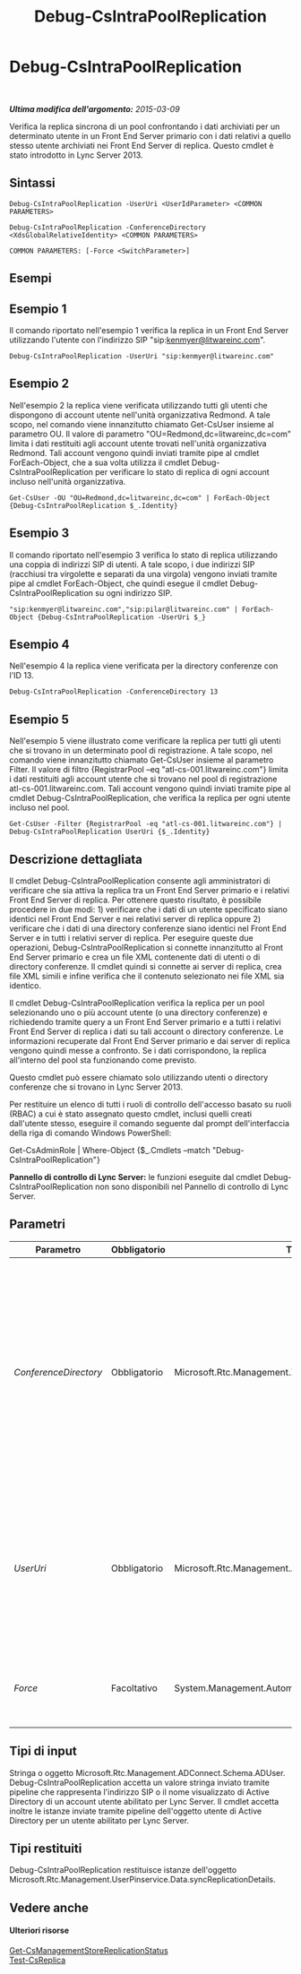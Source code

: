 ﻿---
title: Debug-CsIntraPoolReplication
TOCTitle: Debug-CsIntraPoolReplication
ms:assetid: 9882f703-07c7-46fe-b525-7efd1326503c
ms:mtpsurl: https://technet.microsoft.com/it-it/library/JJ205103(v=OCS.15)
ms:contentKeyID: 49301406
ms.date: 08/24/2015
mtps_version: v=OCS.15
ms.translationtype: HT
---

# Debug-CsIntraPoolReplication

 

_**Ultima modifica dell'argomento:** 2015-03-09_

Verifica la replica sincrona di un pool confrontando i dati archiviati per un determinato utente in un Front End Server primario con i dati relativi a quello stesso utente archiviati nei Front End Server di replica. Questo cmdlet è stato introdotto in Lync Server 2013.

## Sintassi

    Debug-CsIntraPoolReplication -UserUri <UserIdParameter> <COMMON PARAMETERS>

    Debug-CsIntraPoolReplication -ConferenceDirectory <XdsGlobalRelativeIdentity> <COMMON PARAMETERS>

    COMMON PARAMETERS: [-Force <SwitchParameter>]

## Esempi

## Esempio 1

Il comando riportato nell'esempio 1 verifica la replica in un Front End Server utilizzando l'utente con l'indirizzo SIP "sip:kenmyer@litwareinc.com".

    Debug-CsIntraPoolReplication -UserUri "sip:kenmyer@litwareinc.com"

## Esempio 2

Nell'esempio 2 la replica viene verificata utilizzando tutti gli utenti che dispongono di account utente nell'unità organizzativa Redmond. A tale scopo, nel comando viene innanzitutto chiamato Get-CsUser insieme al parametro OU. Il valore di parametro "OU=Redmond,dc=litwareinc,dc=com" limita i dati restituiti agli account utente trovati nell'unità organizzativa Redmond. Tali account vengono quindi inviati tramite pipe al cmdlet ForEach-Object, che a sua volta utilizza il cmdlet Debug-CsIntraPoolReplication per verificare lo stato di replica di ogni account incluso nell'unità organizzativa.

    Get-CsUser -OU "OU=Redmond,dc=litwareinc,dc=com" | ForEach-Object {Debug-CsIntraPoolReplication $_.Identity}

## Esempio 3

Il comando riportato nell'esempio 3 verifica lo stato di replica utilizzando una coppia di indirizzi SIP di utenti. A tale scopo, i due indirizzi SIP (racchiusi tra virgolette e separati da una virgola) vengono inviati tramite pipe al cmdlet ForEach-Object, che quindi esegue il cmdlet Debug-CsIntraPoolReplication su ogni indirizzo SIP.

    "sip:kenmyer@litwareinc.com","sip:pilar@litwareinc.com" | ForEach-Object {Debug-CsIntraPoolReplication -UserUri $_}

## Esempio 4

Nell'esempio 4 la replica viene verificata per la directory conferenze con l'ID 13.

    Debug-CsIntraPoolReplication -ConferenceDirectory 13

## Esempio 5

Nell'esempio 5 viene illustrato come verificare la replica per tutti gli utenti che si trovano in un determinato pool di registrazione. A tale scopo, nel comando viene innanzitutto chiamato Get-CsUser insieme al parametro Filter. Il valore di filtro {RegistrarPool –eq "atl-cs-001.litwareinc.com"} limita i dati restituiti agli account utente che si trovano nel pool di registrazione atl-cs-001.litwareinc.com. Tali account vengono quindi inviati tramite pipe al cmdlet Debug-CsIntraPoolReplication, che verifica la replica per ogni utente incluso nel pool.

    Get-CsUser -Filter {RegistrarPool -eq "atl-cs-001.litwareinc.com"} | Debug-CsIntraPoolReplication UserUri {$_.Identity}

## Descrizione dettagliata

Il cmdlet Debug-CsIntraPoolReplication consente agli amministratori di verificare che sia attiva la replica tra un Front End Server primario e i relativi Front End Server di replica. Per ottenere questo risultato, è possibile procedere in due modi: 1) verificare che i dati di un utente specificato siano identici nel Front End Server e nei relativi server di replica oppure 2) verificare che i dati di una directory conferenze siano identici nel Front End Server e in tutti i relativi server di replica. Per eseguire queste due operazioni, Debug-CsIntraPoolReplication si connette innanzitutto al Front End Server primario e crea un file XML contenente dati di utenti o di directory conferenze. Il cmdlet quindi si connette ai server di replica, crea file XML simili e infine verifica che il contenuto selezionato nei file XML sia identico.

Il cmdlet Debug-CsIntraPoolReplication verifica la replica per un pool selezionando uno o più account utente (o una directory conferenze) e richiedendo tramite query a un Front End Server primario e a tutti i relativi Front End Server di replica i dati su tali account o directory conferenze. Le informazioni recuperate dal Front End Server primario e dai server di replica vengono quindi messe a confronto. Se i dati corrispondono, la replica all'interno del pool sta funzionando come previsto.

Questo cmdlet può essere chiamato solo utilizzando utenti o directory conferenze che si trovano in Lync Server 2013.

Per restituire un elenco di tutti i ruoli di controllo dell'accesso basato su ruoli (RBAC) a cui è stato assegnato questo cmdlet, inclusi quelli creati dall'utente stesso, eseguire il comando seguente dal prompt dell'interfaccia della riga di comando Windows PowerShell:

Get-CsAdminRole | Where-Object {$\_.Cmdlets –match "Debug-CsIntraPoolReplication"}

**Pannello di controllo di Lync Server:** le funzioni eseguite dal cmdlet Debug-CsIntraPoolReplication non sono disponibili nel Pannello di controllo di Lync Server.

## Parametri


<table>
<colgroup>
<col style="width: 25%" />
<col style="width: 25%" />
<col style="width: 25%" />
<col style="width: 25%" />
</colgroup>
<thead>
<tr class="header">
<th>Parametro</th>
<th>Obbligatorio</th>
<th>Tipo</th>
<th>Descrizione</th>
</tr>
</thead>
<tbody>
<tr class="odd">
<td><p><em>ConferenceDirectory</em></p></td>
<td><p>Obbligatorio</p></td>
<td><p>Microsoft.Rtc.Management.Xds.XdsGlobalRelativeIdentity</p></td>
<td><p>Consente di verificare la replica di una directory conferenze. Le directory conferenze devono essere specificate mediante la relativa identità. Le identità delle directory conferenze possono essere recuperate eseguendo questo comando:</p>
<p>Get-CsConferenceDirectory | Select-Object Identity, ServiceId</p>
<p>Non è possibile utilizzare il parametro ConferenceDirectory e il parametro UserUri nello stesso comando.</p></td>
</tr>
<tr class="even">
<td><p><em>UserUri</em></p></td>
<td><p>Obbligatorio</p></td>
<td><p>Microsoft.Rtc.Management.AD.UserIdParameter</p></td>
<td><p>Indirizzo SIP dell'account utente utilizzato nella verifica della replica all'interno del pool. Ad esempio:</p>
<p>-UserUri &quot;sip:kenmyer@litwareinc.com&quot;</p>
<p>Non è possibile utilizzare il parametro ConferenceDirectory e il parametro UserUri nello stesso comando.</p></td>
</tr>
<tr class="odd">
<td><p><em>Force</em></p></td>
<td><p>Facoltativo</p></td>
<td><p>System.Management.Automation.SwitchParameter</p></td>
<td><p>Consente di non visualizzare i messaggi relativi agli errori non irreversibili che possono verificarsi durante l'esecuzione del comando.</p></td>
</tr>
</tbody>
</table>


## Tipi di input

Stringa o oggetto Microsoft.Rtc.Management.ADConnect.Schema.ADUser. Debug-CsIntraPoolReplication accetta un valore stringa inviato tramite pipeline che rappresenta l'indirizzo SIP o il nome visualizzato di Active Directory di un account utente abilitato per Lync Server. Il cmdlet accetta inoltre le istanze inviate tramite pipeline dell'oggetto utente di Active Directory per un utente abilitato per Lync Server.

## Tipi restituiti

Debug-CsIntraPoolReplication restituisce istanze dell'oggetto Microsoft.Rtc.Management.UserPinservice.Data.syncReplicationDetails.

## Vedere anche

#### Ulteriori risorse

[Get-CsManagementStoreReplicationStatus](get-csmanagementstorereplicationstatus.md)  
[Test-CsReplica](test-csreplica.md)

